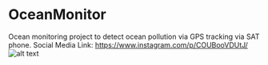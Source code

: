 # OceanMonitor
Ocean monitoring project to detect ocean pollution via GPS tracking via SAT phone.
Social Media Link: https://www.instagram.com/p/COUBooVDUtJ/
![alt text](https://github.com/ArdenDiak/OceanMonitor/blob/main/image.jpg?raw=true)
